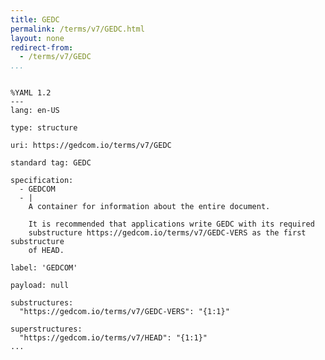 ```yaml
---
title: GEDC
permalink: /terms/v7/GEDC.html
layout: none
redirect-from:
  - /terms/v7/GEDC
...
```


```

%YAML 1.2
---
lang: en-US

type: structure

uri: https://gedcom.io/terms/v7/GEDC

standard tag: GEDC

specification:
  - GEDCOM
  - |
    A container for information about the entire document.
    
    It is recommended that applications write GEDC with its required
    substructure https://gedcom.io/terms/v7/GEDC-VERS as the first substructure
    of HEAD.

label: 'GEDCOM'

payload: null

substructures:
  "https://gedcom.io/terms/v7/GEDC-VERS": "{1:1}"

superstructures:
  "https://gedcom.io/terms/v7/HEAD": "{1:1}"
...

```
